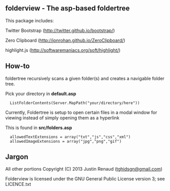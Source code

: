 folderview - The asp-based foldertree
--------------
This package includes:

Twitter Bootstrap (http://twitter.github.io/bootstrap/)

Zero Clipboard (http://jonrohan.github.io/ZeroClipboard/)

highlight.js (http://softwaremaniacs.org/soft/highlight/)

How-to
--------------
foldertree recursively scans a given folder(s) and creates a navigable folder tree.

Pick your directory in **default.asp**

```
  ListFolderContents(Server.MapPath("your/directory/here"))
```

Currently, Foldertree is setup to open certain files in a modal window for viewing instead of simply opening them as a hyperlink

This is found in **src/folders.asp**

```
  allowedTextExtensions = array("txt","js","css","xml")
  allowedImageExtensions = array("jpg","png","gif")
```
  

Jargon
--------------
All other portions Copyright (C) 2013 Justin Renaud (tghidsgn@gmail.com)

Folderview is licensed under the GNU General Public License version 3; see LICENCE.txt
